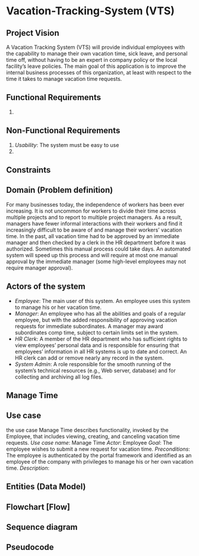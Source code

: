 # Vacation-Tracking-System (VTS)

## Project Vision
A Vacation Tracking System (VTS) will provide individual employees with the capability to manage their own vacation time, sick leave, and personal time off, without having to be an expert in company policy or the local facility’s leave policies.
The main goal of this application is to improve the internal business processes of this organization, at least with respect to the time it takes to manage vacation time requests.
## Functional Requirements
1. 

## Non-Functional Requirements
1. *Usability*: The system must be easy to use
2. 

## Constraints

## Domain (Problem definition)
For many businesses today, the independence of workers has been ever increasing. 
It is not uncommon for workers to divide their time across multiple projects and to report to multiple project managers. 
As a result, managers have fewer informal interactions with their workers and find it
increasingly difficult to be aware of and manage their workers’ vacation time.
In the past, all vacation time had to be approved by an immediate manager and then checked by a clerk in the HR department before it was authorized. Sometimes this manual process could take days. An automated system will speed up this process and will require at most one manual approval by the immediate manager (some high-level employees may not require manager approval).

## Actors of the system
- *Employee*: The main user of this system. An employee uses this system to manage his or her vacation time.
- *Manager*: An employee who has all the abilities and goals of a regular employee, but with the added responsibility of approving vacation requests for immediate subordinates. A manager may award subordinates comp time, subject to certain limits set in the system.
- *HR Clerk*: A member of the HR department who has sufficient rights to view employees’ personal data and is responsible for ensuring that employees’ information in all HR systems is up to date and correct. An HR clerk can add or remove nearly any record in the system.
- *System Admin*: A role responsible for the smooth running of the system’s technical resources (e.g., Web server, database) and for collecting and archiving all log files.

## Manage Time

## Use case
the use case Manage Time describes functionality, invoked by the Employee, that includes viewing, creating, and canceling vacation time requests.
*Use case name*: Manage Time
*Actor*: Employee
*Goal*: The employee wishes to submit a new request for vacation time.
*Preconditions*: The employee is authenticated by the portal framework and
identified as an employee of the company with privileges to manage his or her
own vacation time.
*Description*: 

## Entities (Data Model)

## Flowchart [Flow]

## Sequence diagram

## Pseudocode
